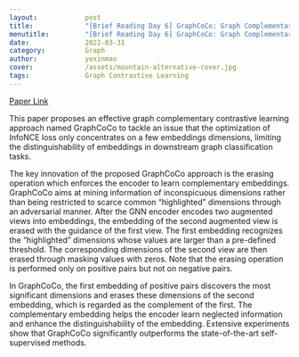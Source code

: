 ```yaml
---
layout:            post
title:             "[Brief Reading Day 6] GraphCoCo: Graph Complementary Contrastive Learning"
menutitle:         "[Brief Reading Day 6] GraphCoCo: Graph Complementary Contrastive Learning"
date:              2022-03-31
category:          Graph
author:            yexinmao
cover:             /assets/mountain-alternative-cover.jpg
tags:              Graph Contrastive Learning
---
```


[Paper Link](https://arxiv.org/abs/2203.12821)

This paper proposes an effective graph complementary contrastive learning approach named GraphCoCo to tackle an issue that the optimization of InfoNCE loss only concentrates on a few embeddings dimensions, limiting the distinguishability of embeddings in downstream graph classification tasks. 

The key innovation of the proposed GraphCoCo approach is the erasing operation which enforces the encoder to learn complementary embeddings. GraphCoCo aims at mining information of inconspicuous dimensions rather than being restricted to scarce common “highlighted” dimensions through an adversarial manner. After the GNN encoder encodes two augmented views into embeddings, the embedding of the second augmented view is erased with the guidance of the first view. The first embedding recognizes the “highlighted” dimensions whose values are larger than a pre-defined threshold. The corresponding dimensions of the second view are then erased through masking values with zeros. Note that the erasing operation is performed only on positive pairs but not on negative pairs.

In GraphCoCo, the first embedding of positive pairs discovers the most significant dimensions and erases these dimensions of the second embedding, which is regarded as the complement of the first. The complementary embedding helps the encoder learn neglected information and enhance the distinguishability of the embedding. Extensive experiments show that GraphCoCo significantly outperforms the state-of-the-art self-supervised methods.


